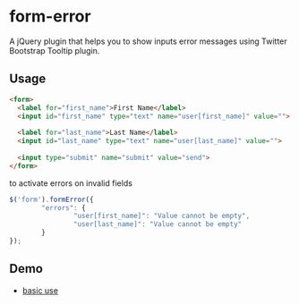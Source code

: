 form-error
==========

A jQuery plugin that helps you to show inputs error messages using Twitter Bootstrap Tooltip plugin.

## Usage ##

```html
<form>
  <label for="first_name">First Name</label> 
  <input id="first_name" type="text" name="user[first_name]" value="">
  
  <label for="last_name">Last Name</label> 
  <input id="last_name" type="text" name="user[last_name]" value="">
  
  <input type="submit" name="submit" value="send">
</form>
```

to activate errors on invalid fields

```js
$('form').formError({
		"errors": {
				"user[first_name]": "Value cannot be empty",
				"user[last_name]": "Value cannot be empty"
		}
});
```

## Demo ##

* [basic use](http://claustrofob.github.io/form-error)
